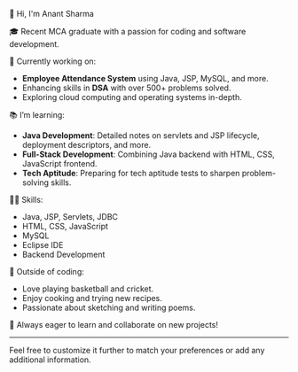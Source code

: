 👋 Hi, I'm Anant Sharma

🎓 Recent MCA graduate with a passion for coding and software development.

💼 Currently working on:
- **Employee Attendance System** using Java, JSP, MySQL, and more.
- Enhancing skills in **DSA** with over 500+ problems solved.
- Exploring cloud computing and operating systems in-depth.

📚 I’m learning:
- **Java Development**: Detailed notes on servlets and JSP lifecycle, deployment descriptors, and more.
- **Full-Stack Development**: Combining Java backend with HTML, CSS, JavaScript frontend.
- **Tech Aptitude**: Preparing for tech aptitude tests to sharpen problem-solving skills.

👨‍💻 Skills:
- Java, JSP, Servlets, JDBC
- HTML, CSS, JavaScript
- MySQL
- Eclipse IDE
- Backend Development

🏀 Outside of coding:
- Love playing basketball and cricket.
- Enjoy cooking and trying new recipes.
- Passionate about sketching and writing poems.

🌱 Always eager to learn and collaborate on new projects!

---

Feel free to customize it further to match your preferences or add any additional information.
